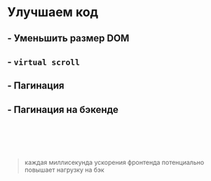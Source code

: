 # Улучшаем код

<v-clicks>

## - Уменьшить размер DOM
## - `virtual scroll`
## - Пагинация
## - Пагинация на бэкенде

</v-clicks>

<v-click>

<br>
<br>
<br>
<br>

> каждая миллисекунда ускорения фронтенда потенциально повышает нагрузку на бэк

</v-click>
